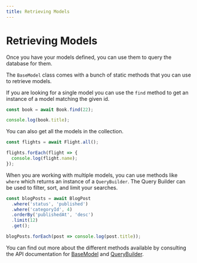 ```yaml
---
title: Retrieving Models
---
```


# Retrieving Models

Once you have your models defined, you can use them to query the database for them.

The `BaseModel` class comes with a bunch of static methods that you can use to retrieve models.

If you are looking for a single model you can use the `find` method to get an instance of a model matching the given id.

```ts
const book = await Book.find(22);

console.log(book.title);
```

You can also get all the models in the collection.

```ts
const flights = await Flight.all();

flights.forEach(flight => {
  console.log(flight.name);
});
```

When you are working with multiple models, you can use methods like `where` which returns an instance of a `QueryBuilder`. The Query Builder can be used to filter, sort, and limit your searches.

```ts
const blogPosts = await BlogPost
  .where('status', 'published')
  .where('categoryId', 4)
  .orderBy('publishedAt', 'desc')
  .limit(12)
  .get();

blogPosts.forEach(post => console.log(post.title));
```

You can find out more about the different methods available by consulting the API documentation for [BaseModel](/api/classes/basemodel.html) and [QueryBuilder](/api/classes/querybuilder.html).
